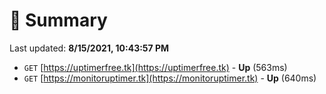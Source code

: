 # 📖 Summary
Last updated: **8/15/2021, 10:43:57 PM**

- `GET` [https://uptimerfree.tk](https://uptimerfree.tk) - **Up** (563ms)
- `GET` [https://monitoruptimer.tk](https://monitoruptimer.tk) - **Up** (640ms)
